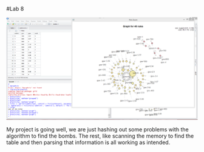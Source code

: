#Lab 8

![Image](images/lab8scrn.png)

My project is going well, we are just hashing out some problems with the algorithm to find the bombs. The rest, like scanning the memory to find the table and then parsing that information is all working as intended.
